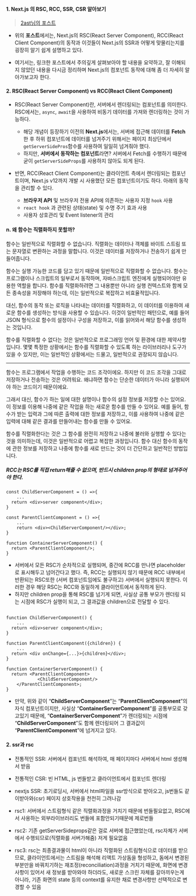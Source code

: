 
#### 1. Next.js 의 RSC, RCC, SSR, CSR 알아보기

 > [2ast님의 포스트](https://velog.io/@2ast/React-%EC%84%9C%EB%B2%84-%EC%BB%B4%ED%8F%AC%EB%84%8C%ED%8A%B8React-Server-Component%EC%97%90-%EB%8C%80%ED%95%9C-%EA%B3%A0%EC%B0%B0)

- 위의 **포스트**에서는, Next.js의 RSC(React Server Component), RCC(React Client Component)의 동작과 이것들이 Next.js의 SSR과 어떻게 맞물리는지를 굉장히 알기 쉽게 설명하고 있다.

- 여기서는, 링크한 포스트에서 주의깊게 살펴보아야 할 내용을 요약하고, 잘 이해되지 않았던 내용을 다시금 정리하며 Next.js의 컴포넌트 동작에 대해 좀 더 자세히 알아가보고자 한다.

#### 2. RSC(React Server Component) vs RCC(React Client Component)

- RSC(React Server Component)란, 서버에서 렌더링되는 컴포넌트를 의미한다. RSC에서는, `async`, `await`을 사용하여 비동기 데이터를 가져와 렌더링하는 것이 가능하다.
	- 해당 개념이 등장하기 이전의 **Next.js**에서는, 서버에 접근해 데이터를 **Fetch**한 후 하위 컴포넌트에 데이터를 넘겨주기 위해서는 페이지 최상단에서 `getServerSidePros`함수를 사용하여 일일히 넘겨줘야 했다.
	- 하지만, **서버에서 동작하는 컴포넌트**라면? 서버에서 Fetch를 수행하기 때문에 굳이 `getServerSideProps`를 사용하지 않아도 되게 된다.

- 반면, RCC(React Client Component)는 클라이언트 측에서 렌더링되는 컴포넌트이며, Next.js v12까지 개발 시 사용했던 모든 컴포넌트이기도 하다. 아래의 동작을 관리할 수 있다.
	- **브라우저 API** 및 브라우저 전용 API에 의존하는 사용자 지정 `hook` 사용
	- `react hook` 과 관련된 상태(state) 및 수명 주기 효과 사용
	- 사용자 상호관리 및 Event listener의 관리

#### n. 왜 함수는 직렬화하지 못할까?

함수는 일반적으로 직렬화할 수 없습니다. 직렬화는 데이터나 객체를 바이트 스트림 또는 문자열로 변환하는 과정을 말합니다. 이것은 데이터를 저장하거나 전송하기 쉽게 만들어줍니다.

함수는 실행 가능한 코드를 담고 있기 때문에 일반적으로 직렬화할 수 없습니다. 함수는 프로그램이나 스크립트의 일부로서 동작하며, 자바스크립트 엔진에게 실행되어야만 유용한 역할을 합니다. 함수를 직렬화하려면 그 내용뿐만 아니라 실행 컨텍스트와 함께 모든 종속성을 저장해야 하는데, 이는 일반적으로 복잡하고 비효율적입니다.

대신, 함수의 동작 또는 로직을 나타내는 데이터를 직렬화하고, 이 데이터를 이용하여 새로운 함수를 생성하는 방식을 사용할 수 있습니다. 이것이 일반적인 패턴으로, 예를 들어 JSON 형식으로 함수의 설정이나 구성을 저장하고, 이를 읽어와서 해당 함수를 생성하는 것입니다.

함수를 직렬화할 수 없다는 것은 일반적으로 프로그래밍 언어 및 환경에 대한 제약사항입니다. 몇몇 특정한 상황에서는 함수를 직렬화할 수 있도록 하는 라이브러리나 도구가 있을 수 있지만, 이는 일반적인 상황에서는 드물고, 일반적으로 권장되지 않습니다.

---

함수는 프로그램에서 작업을 수행하는 코드 조각이에요. 하지만 이 코드 조각을 그대로 저장하거나 전송하는 것은 어려워요. 왜냐하면 함수는 단순한 데이터가 아니라 실행되어야 하는 코드이기 때문이에요.

그래서 대신, 함수가 하는 일에 대한 설명이나 함수의 설정 정보를 저장할 수는 있어요. 이 정보를 이용해 나중에 같은 작업을 하는 새로운 함수를 만들 수 있어요. 예를 들어, 함수가 받는 입력과 그에 따른 출력에 대한 정보를 저장하고, 이를 사용하여 나중에 같은 입력에 대해 같은 결과를 만들어내는 함수를 만들 수 있어요.

함수를 직렬화한다는 것은 그 함수를 완전히 저장하고 나중에 불러와 실행할 수 있다는 것을 의미하는데, 이것은 일반적으로 어렵고 복잡한 과정입니다. 함수 대신 함수의 동작에 관한 정보를 저장하고 나중에 함수를 새로 만드는 것이 더 간단하고 일반적인 방법입니다.


##### RCC는 RSC를 직접 return해줄 수 없으며, 반드시 children prop의 형태로 넘겨주어야 한다.
```tsx
const ChildServerComponent = () =>{
	...
  return <div>server component</div>;
}

const ParentClientComponent = () =>{
	...
	return <div><ChildServerComponent/></div>;
}

function ContainerServerComponent() {
  return <ParentClientComponent/>;
}
```

- 서버에서 모든 RSC가 순차적으로 실행되며, 중간에 RCC를 만나면 placeholder로 표시해두고 넘어간다고 했다. 즉, RCC는 실행되지 않기 때문에 RCC 내부에서 반환되는 RSC또한 (서버 컴포넌트임에도 불구하고) 서버에서 실행되지 못한다. 이러한 경우 해당 RSC는 RCC와 동일하게 클라이언트에서 동작하게 된다.
- 하지만 children prop을 통해 RSC를 넘기게 되면, 사실상 공통 부모가 렌더링 되는 시점에 RSC가 실행이 되고, 그 결과값을 children으로 전달할 수 있다.

```tsx

function ChildServerComponent() {
	...
  return <div>server component</div>;
}

function ParentClientComponent({children}) {
	...
  return <div onChange={...}>{children}</div>;
}

function ContainerServerComponent() {
  return <ParentClientComponent>
			<ChildServerComponent/>
	</ParentClientComponent>;
}
```

- 만약, 위와 같이 “**ChildServerComponent**”는 “**ParentClientComponent**”의 자식 컴포넌트이지만, 사실상 “**ContainerServerComponent**”를 공통부모로 갖고있기 때문에, “**ContainerServerComponent**”가 렌더링되는 시점에 “**ChildServerComponent**”도 함께 렌더링되어 그 결과값이 “**ParentClientComponent**”에 넘겨지고 있다.



#### 2. ssr과 rsc
- 전통적인 SSR: 서버에서 컴포넌트 해석하여, 매 페이지마다 서버에서 html 생성해서 받음
- 전통적인 CSR: 빈 HTML, js 번들받고 클라이언트에서 컴포넌트 렌더링
- nextjs SSR: 초기로딩시, 서버에서 html파일을 ssr방식으로 받아오고, js번들도 같이받아와(csr) 페이지 상호작용을 천천히 그려나감

- rsc1: 서버에서 스트림형식 같은 직렬화과정을 거치기 때문에 번들필요없고, RSC에서 사용하는 외부라이브러리도 번들에 포함안되기때문에 제로번들
- rsc2: 기존 getServerSideprops같은 걸로 서버에 접근했었는데, rsc자체가 서버에서 수행되므로(직렬화를 서버가해줌) 저게 필요없음
- rsc3: rsc는 최종결과물이 html이 아니라 직렬화된 스트림형식으로 데이터를 받으므로, 클라이언트에서는 스트림을 해석해 리액트 가상돔을 형성하고, 돔에서 변경된 부분만을 바꿔치기하는 재조정(reconciliation)과정을 거치기 때문에, 화면에 변경사항이 있어서 새 정보를 받아와야 하더라도, 새로운 스크린 자체를 갈아끼우는게 아니라, 기존 화면의 state 등의 context를 유지한 채로 변경사항만 선택적으로 변경할 수 있음